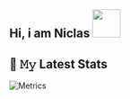 <h2> Hi, i am Niclas <img src="https://media.giphy.com/media/mGcNjsfWAjY5AEZNw6/giphy.gif" width="50"></h2>

## 🔔 𝙼𝚢 Latest Stats
![Metrics](https://metrics.lecoq.io/NequZ?template=classic&base=header%2C%20activity%2C%20community%2C%20repositories%2C%20metadata&base.indepth=false&base.hireable=false&base.skip=false&config.timezone=Europe%2FBerlin)
